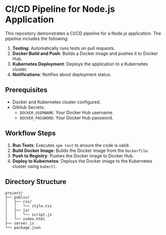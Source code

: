 # CI/CD Pipeline for Node.js Application

This repository demonstrates a CI/CD pipeline for a Node.js application. The pipeline includes the following:

1. **Testing**: Automatically runs tests on pull requests.
2. **Docker Build and Push**: Builds a Docker image and pushes it to Docker Hub.
3. **Kubernetes Deployment**: Deploys the application to a Kubernetes cluster.
4. **Notifications**: Notifies about deployment status.

## Prerequisites

- Docker and Kubernetes cluster configured.
- GitHub Secrets:
  - `DOCKER_USERNAME`: Your Docker Hub username.
  - `DOCKER_PASSWORD`: Your Docker Hub password.

## Workflow Steps

1. **Run Tests**: Executes `npm test` to ensure the code is valid.
2. **Build Docker Image**: Builds the Docker image from the `Dockerfile`.
3. **Push to Registry**: Pushes the Docker image to Docker Hub.
4. **Deploy to Kubernetes**: Deploys the Docker image to the Kubernetes cluster using `kubectl`.

## Directory Structure
```
project/
├── public/
│   ├── css/
│   │   └── style.css
│   ├── js/
│   │   └── script.js
│   └── index.html
├── server.js
└── package.json
```
